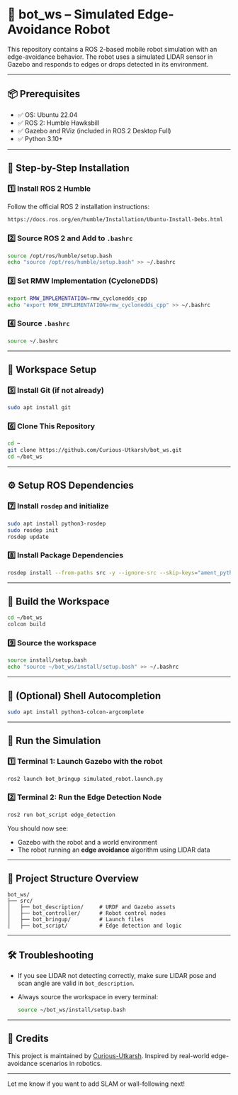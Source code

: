 # 🤖 bot_ws – Simulated Edge-Avoidance Robot

This repository contains a ROS 2-based mobile robot simulation with an edge-avoidance behavior. The robot uses a simulated LIDAR sensor in Gazebo and responds to edges or drops detected in its environment.

---

## 📦 Prerequisites

* ✅ OS: Ubuntu 22.04
* ✅ ROS 2: Humble Hawksbill
* ✅ Gazebo and RViz (included in ROS 2 Desktop Full)
* ✅ Python 3.10+

---

## 🧰 Step-by-Step Installation

### 1️⃣ Install ROS 2 Humble

Follow the official ROS 2 installation instructions:

```bash
https://docs.ros.org/en/humble/Installation/Ubuntu-Install-Debs.html
```

### 2️⃣ Source ROS 2 and Add to `.bashrc`

```bash
source /opt/ros/humble/setup.bash
echo "source /opt/ros/humble/setup.bash" >> ~/.bashrc
```

### 3️⃣ Set RMW Implementation (CycloneDDS)

```bash
export RMW_IMPLEMENTATION=rmw_cyclonedds_cpp
echo "export RMW_IMPLEMENTATION=rmw_cyclonedds_cpp" >> ~/.bashrc
```

### 4️⃣ Source `.bashrc`

```bash
source ~/.bashrc
```

---

## 🧠 Workspace Setup

### 5️⃣ Install Git (if not already)

```bash
sudo apt install git
```

### 6️⃣ Clone This Repository

```bash
cd ~
git clone https://github.com/Curious-Utkarsh/bot_ws.git
cd ~/bot_ws
```

---

## ⚙️ Setup ROS Dependencies

### 7️⃣ Install `rosdep` and initialize

```bash
sudo apt install python3-rosdep
sudo rosdep init
rosdep update
```

### 8️⃣ Install Package Dependencies

```bash
rosdep install --from-paths src -y --ignore-src --skip-keys="ament_python"
```

---

## 🧱 Build the Workspace

```bash
cd ~/bot_ws
colcon build
```

### 9️⃣ Source the workspace

```bash
source install/setup.bash
echo "source ~/bot_ws/install/setup.bash" >> ~/.bashrc
```

---

## 🧩 (Optional) Shell Autocompletion

```bash
sudo apt install python3-colcon-argcomplete
```

---

## 🚀 Run the Simulation

### 1️⃣ Terminal 1: Launch Gazebo with the robot

```bash
ros2 launch bot_bringup simulated_robot.launch.py
```

### 2️⃣ Terminal 2: Run the Edge Detection Node

```bash
ros2 run bot_script edge_detection
```

You should now see:

* Gazebo with the robot and a world environment
* The robot running an **edge avoidance** algorithm using LIDAR data

---

## 📁 Project Structure Overview

```
bot_ws/
├── src/
│   ├── bot_description/     # URDF and Gazebo assets
│   ├── bot_controller/      # Robot control nodes
│   ├── bot_bringup/         # Launch files
│   ├── bot_script/          # Edge detection and logic
```

---

## 🛠 Troubleshooting

* If you see LIDAR not detecting correctly, make sure LIDAR pose and scan angle are valid in `bot_description`.
* Always source the workspace in every terminal:

  ```bash
  source ~/bot_ws/install/setup.bash
  ```

---

## 🙌 Credits

This project is maintained by [Curious-Utkarsh](https://github.com/Curious-Utkarsh).
Inspired by real-world edge-avoidance scenarios in robotics.

---

Let me know if you want to add SLAM or wall-following next!
